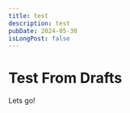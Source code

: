 ```yaml
---
title: test 
description: test 
pubDate: 2024-05-30
isLongPost: false
---
```


# Test From Drafts

Lets go!
